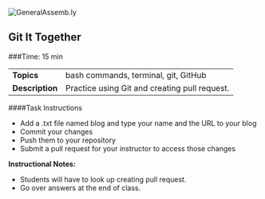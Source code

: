 ![GeneralAssemb.ly](http://studio.generalassemb.ly/GA_Slide_Assets/Exercise_icon_md.png)

## Git It Together


###Time: 15 min

| | |
| ------------- |:-------------|
| __Topics__ | bash commands, terminal, git, GitHub|
| __Description__| Practice using Git and creating pull request.|

####Task Instructions

-	Add a .txt file named blog and type your name and the URL to your blog
-	Commit your changes
-	Push them to your repository
-	Submit a pull request for your instructor to access those changes

**Instructional Notes:**

-	Students will have to look up creating pull request.
-	Go over answers at the end of class.